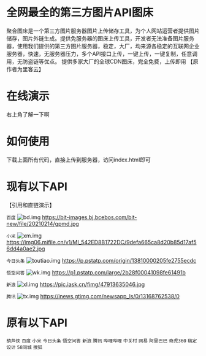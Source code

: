 # 全网最全的第三方图片API图床
聚合图床是一个第三方图片服务器图片上传储存工具，为个人网站运营者提供图片储存，图片外链生成。提供免服务器的图床上传工具，开发者无法准备图片服务器，使用我们提供的第三方图片服务器，稳定，大厂，均来源各稳定的互联网企业服务器，快速，无服务器压力，多个API接口上传，一键上传，一键复制，任意调用，无防盗链等优点。
提供多家大厂的全球CDN图床，完全免费，上传即用
【原作者为里客云】

# 在线演示
右上角了解一下啊

# 如何使用
下载上面所有代码，直接上传到服务器，访问index.html即可

# 现有以下API

【引用和直链演示】

`百度` ![bd.img](https://bit-images.bj.bcebos.com/bit-new/file/20210214/gpmd.jpg) https://bit-images.bj.bcebos.com/bit-new/file/20210214/gpmd.jpg

`小米` ![xm.img](https://img06.mifile.cn/v1/MI_542ED8B1722DC/9defa665ca8d20b85d17af56dd4a0ae2.jpg) https://img06.mifile.cn/v1/MI_542ED8B1722DC/9defa665ca8d20b85d17af56dd4a0ae2.jpg

`今日头条` ![toutiao.img](https://p.pstatp.com/origin/13810000205fe2755ecdc) https://p.pstatp.com/origin/13810000205fe2755ecdc

`悟空问答` ![wk.img](https://p1.pstatp.com/large/2b28f00041098fe61491b) https://p1.pstatp.com/large/2b28f00041098fe61491b

`新浪` ![xl.img](https://pic.iask.cn/fimg/47913635046.jpg) https://pic.iask.cn/fimg/47913635046.jpg

`腾讯` ![tx.img](https://inews.gtimg.com/newsapp_ls/0/13168762538/0) https://inews.gtimg.com/newsapp_ls/0/13168762538/0


# 原有以下API

`葫芦侠`
`百度`
`小米`
`今日头条`
`悟空问答`
`新浪`
`腾讯`
`哔哩哔哩`
`中关村`
`网易`
`阿里巴巴`
`奇虎360`
`稿定设计`
`58同城`
`搜狐`

